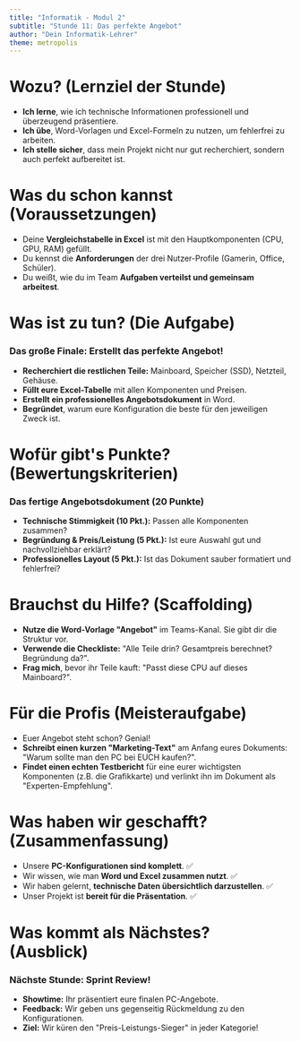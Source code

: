 ```yaml
---
title: "Informatik - Modul 2"
subtitle: "Stunde 11: Das perfekte Angebot"
author: "Dein Informatik-Lehrer"
theme: metropolis
---
```


# Wozu? (Lernziel der Stunde)

*   **Ich lerne**, wie ich technische Informationen professionell und überzeugend präsentiere.
*   **Ich übe**, Word-Vorlagen und Excel-Formeln zu nutzen, um fehlerfrei zu arbeiten.
*   **Ich stelle sicher**, dass mein Projekt nicht nur gut recherchiert, sondern auch perfekt aufbereitet ist.

# Was du schon kannst (Voraussetzungen)

*   Deine **Vergleichstabelle in Excel** ist mit den Hauptkomponenten (CPU, GPU, RAM) gefüllt.
*   Du kennst die **Anforderungen** der drei Nutzer-Profile (Gamerin, Office, Schüler).
*   Du weißt, wie du im Team **Aufgaben verteilst und gemeinsam arbeitest**.

# Was ist zu tun? (Die Aufgabe)

### Das große Finale: Erstellt das perfekte Angebot!

*   **Recherchiert die restlichen Teile:** Mainboard, Speicher (SSD), Netzteil, Gehäuse.
*   **Füllt eure Excel-Tabelle** mit allen Komponenten und Preisen.
*   **Erstellt ein professionelles Angebotsdokument** in Word.
*   **Begründet**, warum eure Konfiguration die beste für den jeweiligen Zweck ist.

# Wofür gibt's Punkte? (Bewertungskriterien)

### Das fertige Angebotsdokument (20 Punkte)

*   **Technische Stimmigkeit (10 Pkt.):** Passen alle Komponenten zusammen?
*   **Begründung & Preis/Leistung (5 Pkt.):** Ist eure Auswahl gut und nachvollziehbar erklärt?
*   **Professionelles Layout (5 Pkt.):** Ist das Dokument sauber formatiert und fehlerfrei?

# Brauchst du Hilfe? (Scaffolding)

*   **Nutze die Word-Vorlage "Angebot"** im Teams-Kanal. Sie gibt dir die Struktur vor.
*   **Verwende die Checkliste:** "Alle Teile drin? Gesamtpreis berechnet? Begründung da?".
*   **Frag mich**, bevor ihr Teile kauft: "Passt diese CPU auf dieses Mainboard?".

# Für die Profis (Meisteraufgabe)

*   Euer Angebot steht schon? Genial!
*   **Schreibt einen kurzen "Marketing-Text"** am Anfang eures Dokuments: "Warum sollte man den PC bei EUCH kaufen?".
*   **Findet einen echten Testbericht** für eine eurer wichtigsten Komponenten (z.B. die Grafikkarte) und verlinkt ihn im Dokument als "Experten-Empfehlung".

# Was haben wir geschafft? (Zusammenfassung)

*   Unsere **PC-Konfigurationen sind komplett**. ✅
*   Wir wissen, wie man **Word und Excel zusammen nutzt**. ✅
*   Wir haben gelernt, **technische Daten übersichtlich darzustellen**. ✅
*   Unser Projekt ist **bereit für die Präsentation**. ✅

# Was kommt als Nächstes? (Ausblick)

### Nächste Stunde: Sprint Review!

*   **Showtime:** Ihr präsentiert eure finalen PC-Angebote.
*   **Feedback:** Wir geben uns gegenseitig Rückmeldung zu den Konfigurationen.
*   **Ziel:** Wir küren den "Preis-Leistungs-Sieger" in jeder Kategorie!

